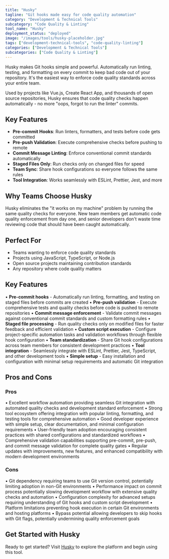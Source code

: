 ```yaml
---
title: "Husky"
tagline: "Git hooks made easy for code quality automation"
category: "Development & Technical Tools"
subcategory: "Code Quality & Linting"
tool_name: "Husky"
deployment_status: "deployed"
image: "/images/tools/husky-placeholder.jpg"
tags: ["development-technical-tools", "code-quality-linting"]
categories: ["Development & Technical Tools"]
subcategories: ["Code Quality & Linting"]
---
```

Husky makes Git hooks simple and powerful. Automatically run linting, testing, and formatting on every commit to keep bad code out of your repository. It's the easiest way to enforce code quality standards across your entire team.

Used by projects like Vue.js, Create React App, and thousands of open source repositories, Husky ensures that code quality checks happen automatically - no more "oops, forgot to run the linter" commits.

## Key Features
- **Pre-commit Hooks**: Run linters, formatters, and tests before code gets committed
- **Pre-push Validation**: Execute comprehensive checks before pushing to remote
- **Commit Message Linting**: Enforce conventional commit standards automatically
- **Staged Files Only**: Run checks only on changed files for speed
- **Team Sync**: Share hook configurations so everyone follows the same rules
- **Tool Integration**: Works seamlessly with ESLint, Prettier, Jest, and more

## Why Teams Choose Husky
Husky eliminates the "it works on my machine" problem by running the same quality checks for everyone. New team members get automatic code quality enforcement from day one, and senior developers don't waste time reviewing code that should have been caught automatically.

## Perfect For
- Teams wanting to enforce code quality standards
- Projects using JavaScript, TypeScript, or Node.js
- Open source projects maintaining contribution standards
- Any repository where code quality matters

## Key Features

• **Pre-commit hooks** - Automatically run linting, formatting, and testing on staged files before commits are created
• **Pre-push validation** - Execute comprehensive tests and quality checks before code is pushed to remote repositories
• **Commit message enforcement** - Validate commit messages against conventional commit standards and custom formatting rules
• **Staged file processing** - Run quality checks only on modified files for faster feedback and efficient validation
• **Custom script execution** - Configure project-specific automation tasks and validation workflows through flexible hook configuration
• **Team standardization** - Share Git hook configurations across team members for consistent development practices
• **Tool integration** - Seamlessly integrate with ESLint, Prettier, Jest, TypeScript, and other development tools
• **Simple setup** - Easy installation and configuration with minimal setup requirements and automatic Git integration

## Pros and Cons

### Pros
• Excellent workflow automation providing seamless Git integration with automated quality checks and development standard enforcement
• Strong tool ecosystem offering integration with popular linting, formatting, and testing tools for comprehensive automation
• Good developer experience with simple setup, clear documentation, and minimal configuration requirements
• User-friendly team adoption encouraging consistent practices with shared configurations and standardized workflows
• Comprehensive validation capabilities supporting pre-commit, pre-push, and commit message validation for complete quality gates
• Regular updates with improvements, new features, and enhanced compatibility with modern development environments

### Cons
• Git dependency requiring teams to use Git version control, potentially limiting adoption in non-Git environments
• Performance impact on commit process potentially slowing development workflow with extensive quality checks and automation
• Configuration complexity for advanced setups requiring understanding of Git hooks and custom script development
• Platform limitations preventing hook execution in certain Git environments and hosting platforms
• Bypass potential allowing developers to skip hooks with Git flags, potentially undermining quality enforcement goals

## Get Started with Husky

Ready to get started? Visit [Husky](https://typicode.github.io/husky) to explore the platform and begin using this tool.